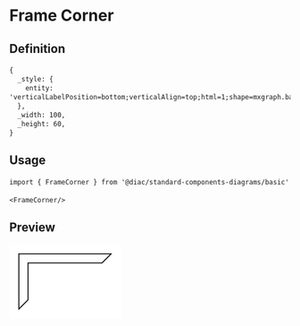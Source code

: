 # Frame Corner

## Definition

```
{
  _style: { 
    entity: 'verticalLabelPosition=bottom;verticalAlign=top;html=1;shape=mxgraph.basic.frame_corner;dx=10;whiteSpace=wrap;',
  },
  _width: 100,
  _height: 60,
}
```

## Usage

```
import { FrameCorner } from '@diac/standard-components-diagrams/basic'

<FrameCorner/>
```

## Preview

<img src="./frame-corner.png" width="200"/>
